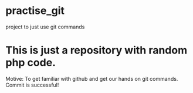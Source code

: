 # practise_git
project to just use git commands
# This is just a repository  with random php code.
Motive: To get familiar with github and get our hands on git commands.
Commit is successful!
